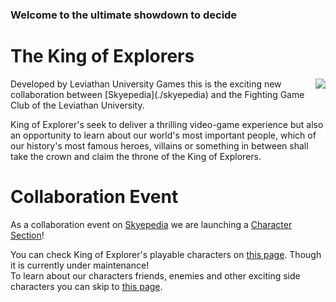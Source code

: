 ### Welcome to the ultimate showdown to decide 

# The King of Explorers 
<img style="float: right;" src='../../md-assets//polaroids/koe/about_us_koe.png'/>
Developed by Leviathan University Games this is the exciting new collaboration between [Skyepedia](./skyepedia) and the Fighting Game Club of the Leviathan University. 

King of Explorer's seek to deliver a thrilling video-game experience but also an opportunity to learn about our world's most important people, which of our history's most famous heroes, villains or something in between shall take the crown and claim the throne of the King of Explorers. 

# Collaboration Event
As a collaboration event on [Skyepedia](./skyepedia) we are launching a [Character Section](../characters)!  

You can check King of Explorer's playable characters on [this page](../characters/players). Though it is currently under maintenance!  
To learn about our characters friends, enemies and other exciting side characters you can skip to [this page](../characters/npcs).
